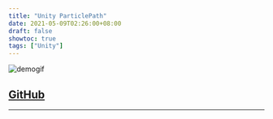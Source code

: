 ```yaml
---
title: "Unity ParticlePath"
date: 2021-05-09T02:26:00+08:00
draft: false
showtoc: true
tags: ["Unity"]
---
```


![demogif]

## [GitHub][github]

_____________________________________________________________________________
[demogif]:https://i.imgur.com/tNmcGdz.gif
[github]:https://github.com/hybrid274/ParticlePath

